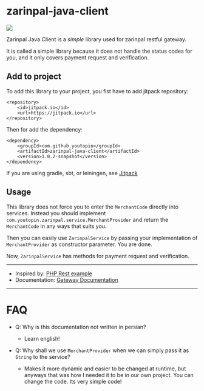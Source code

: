 # zarinpal-java-client

[![](https://jitpack.io/v/youtopin/zarinpal-java-client.svg)](https://jitpack.io/#youtopin/zarinpal-java-client)

Zarinpal Java Client is a *simple* library used for zarinpal restful gateway.  

It is called a simple library because it does not handle the status codes for you, and it only covers payment request and verification.

## Add to project

To add this library to your project, you fist have to add jitpack repository:

```
<repository>
    <id>jitpack.io</id>
    <url>https://jitpack.io</url>
</repository>
```

Then for add the dependency:

```
<dependency>
    <groupId>com.github.youtopin</groupId>
    <artifactId>zarinpal-java-client</artifactId>
    <version>1.0.2-snapshot</version>
</dependency>
```

If you are using gradle, sbt, or leiningen, see [Jitpack](https://jitpack.io/#youtopin/zarinpal-java-client/)

## Usage

This library does not force you to enter the `MerchantCode` directly into services.
Instead you should implement `com.youtopin.zarinpal.service.MerchantProvider` and return the `MerchantCode` in any ways that suits you.

Then you can easily use `ZarinpalService` by passing your implementation of `MerchantProvider` as constructor parameter. You are done.

Now, `ZarinpalService` has methods for payment request and verification.


---

- Inspired by: [PHP Rest example](https://www.zarinpal.com/lab/%D9%86%D9%85%D9%88%D9%86%D9%87-%D8%B2%D8%B1%DB%8C%D9%86-%D9%BE%D8%A7%D9%84-%D8%B2%D8%A8%D8%A7%D9%86-php-rest/)
- Documentation: [Gateway Documentation](https://github.com/ZarinPal-Lab/Documentation-PaymentGateway)

---

# FAQ

- Q: Why is this documentation not written in persian?
    - Learn english!
    
- Q: Why shall we use `MerchantProvider` when we can simply pass it as `String` to the service?
    - Makes it more dynamic and easier to be changed at runtime, but anyways that was how I needed it to be in our own project. You can change the code. Its very simple code!
